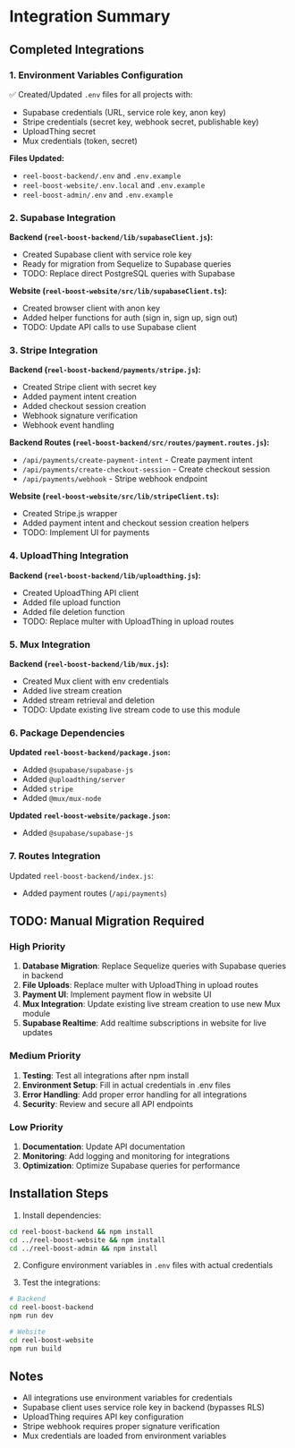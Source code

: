 # Integration Summary

## Completed Integrations

### 1. Environment Variables Configuration
✅ Created/Updated `.env` files for all projects with:
- Supabase credentials (URL, service role key, anon key)
- Stripe credentials (secret key, webhook secret, publishable key)
- UploadThing secret
- Mux credentials (token, secret)

**Files Updated:**
- `reel-boost-backend/.env` and `.env.example`
- `reel-boost-website/.env.local` and `.env.example`
- `reel-boost-admin/.env` and `.env.example`

### 2. Supabase Integration

**Backend (`reel-boost-backend/lib/supabaseClient.js`):**
- Created Supabase client with service role key
- Ready for migration from Sequelize to Supabase queries
- TODO: Replace direct PostgreSQL queries with Supabase

**Website (`reel-boost-website/src/lib/supabaseClient.ts`):**
- Created browser client with anon key
- Added helper functions for auth (sign in, sign up, sign out)
- TODO: Update API calls to use Supabase client

### 3. Stripe Integration

**Backend (`reel-boost-backend/payments/stripe.js`):**
- Created Stripe client with secret key
- Added payment intent creation
- Added checkout session creation
- Webhook signature verification
- Webhook event handling

**Backend Routes (`reel-boost-backend/src/routes/payment.routes.js`):**
- `/api/payments/create-payment-intent` - Create payment intent
- `/api/payments/create-checkout-session` - Create checkout session
- `/api/payments/webhook` - Stripe webhook endpoint

**Website (`reel-boost-website/src/lib/stripeClient.ts`):**
- Created Stripe.js wrapper
- Added payment intent and checkout session creation helpers
- TODO: Implement UI for payments

### 4. UploadThing Integration

**Backend (`reel-boost-backend/lib/uploadthing.js`):**
- Created UploadThing API client
- Added file upload function
- Added file deletion function
- TODO: Replace multer with UploadThing in upload routes

### 5. Mux Integration

**Backend (`reel-boost-backend/lib/mux.js`):**
- Created Mux client with env credentials
- Added live stream creation
- Added stream retrieval and deletion
- TODO: Update existing live stream code to use this module

### 6. Package Dependencies

**Updated `reel-boost-backend/package.json`:**
- Added `@supabase/supabase-js`
- Added `@uploadthing/server`
- Added `stripe`
- Added `@mux/mux-node`

**Updated `reel-boost-website/package.json`:**
- Added `@supabase/supabase-js`

### 7. Routes Integration

Updated `reel-boost-backend/index.js`:
- Added payment routes (`/api/payments`)

## TODO: Manual Migration Required

### High Priority
1. **Database Migration**: Replace Sequelize queries with Supabase queries in backend
2. **File Uploads**: Replace multer with UploadThing in upload routes
3. **Payment UI**: Implement payment flow in website UI
4. **Mux Integration**: Update existing live stream creation to use new Mux module
5. **Supabase Realtime**: Add realtime subscriptions in website for live updates

### Medium Priority
1. **Testing**: Test all integrations after npm install
2. **Environment Setup**: Fill in actual credentials in .env files
3. **Error Handling**: Add proper error handling for all integrations
4. **Security**: Review and secure all API endpoints

### Low Priority
1. **Documentation**: Update API documentation
2. **Monitoring**: Add logging and monitoring for integrations
3. **Optimization**: Optimize Supabase queries for performance

## Installation Steps

1. Install dependencies:
```bash
cd reel-boost-backend && npm install
cd ../reel-boost-website && npm install
cd ../reel-boost-admin && npm install
```

2. Configure environment variables in `.env` files with actual credentials

3. Test the integrations:
```bash
# Backend
cd reel-boost-backend
npm run dev

# Website
cd reel-boost-website
npm run build
```

## Notes

- All integrations use environment variables for credentials
- Supabase client uses service role key in backend (bypasses RLS)
- UploadThing requires API key configuration
- Stripe webhook requires proper signature verification
- Mux credentials are loaded from environment variables
